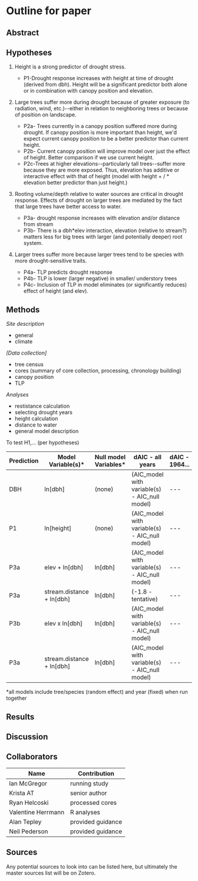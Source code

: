 # Outline for paper

## Abstract


## Hypotheses
1. Height is a strong predictor of drought stress.

    * P1-Drought response increases with height at time of drought (derived from dbh). Height will be a significant predictor both alone or in combination with canopy position and elevation.

2. Large trees suffer more during drought because of greater exposure (to radiation, wind, etc.)--either in relation to neighboring trees or because of position on landscape.

    * P2a- Trees currently in a canopy position suffered more during drought. If canopy position is more important than height, we'd expect current canopy position to be a better predictor than current height.
    * P2b- Current canopy position will improve model over just the effect of height. Better comparison if we use current height.
    * P2c-Trees at higher elevations--particularly tall trees--suffer more because they are more exposed. Thus, elevation has additive or interactive effect with that of height (model with height + / * elevation better predictor than just height.)

3. Rooting volume/depth relative to water sources are critical in drought response. Effects of drought on larger trees are mediated by the fact that large trees have better access to water.
  
     * P3a- drought response increases with elevation and/or distance from stream
     * P3b- There is a dbh\*elev interaction, elevation (relative to stream?) matters less for big trees with larger (and potentially deeper) root system.
      
4. Larger trees suffer more because larger trees tend to be species with more drought-sensitive traits.

    * P4a- TLP predicts drought response
    * P4b- TLP is lower (larger negative) in smaller/ understory trees
    * P4c- Inclusion of TLP in model eliminates (or significantly reduces) effect of height (and elev).

## Methods 

*Site description*
- general
- climate

*[Data collection]*
- tree census
- cores (summary of core collection, processing, chronology building)
- canopy position
- TLP

*Analyses*
- restistance calculation
- selecting drought years
- height calculation
- distance to water
- general model description

To test H1,... (per hypotheses)

Prediction | Model Variable(s)* | Null model Variables* | dAIC - all years | dAIC - 1964... 
--- | --- | --- | --- | --- 
DBH | ln[dbh] | (none) | (AIC_model with variable(s) - AIC_null model) | --- 
P1 | ln[height] | (none) | (AIC_model with variable(s) - AIC_null model) | --- 
P3a | elev + ln[dbh] | ln[dbh]  | (AIC_model with variable(s) - AIC_null model) | --- 
P3a | stream.distance + ln[dbh] | ln[dbh]  | (-1.8 - tentative) | --- 
P3b | elev x ln[dbh] | ln[dbh]  | (AIC_model with variable(s) - AIC_null model) | --- 
P3a | stream.distance + ln[dbh] | ln[dbh]  | (AIC_model with variable(s) - AIC_null model) | --- 

*all models include tree/species (random effect) and year (fixed) when run together

## Results


## Discussion


## Collaborators

|**Name**|**Contribution**|
|--------|----------------|
|Ian McGregor|running study|
|Krista AT|senior author|
|Ryan Helcoski|processed cores|
|Valentine Herrmann|R analyses|
|Alan Tepley|provided guidance|
|Neil Pederson|provided guidance|


## Sources
Any potential sources to look into can be listed here, but ultimately the master sources list will be on Zotero.
